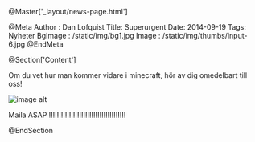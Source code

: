 @Master['_layout/news-page.html'] 

@Meta
Author : Dan Lofquist
Title: Superurgent
Date: 2014-09-19
Tags: Nyheter
BgImage : /static/img/bg1.jpg
Image : /static/img/thumbs/input-6.jpg
@EndMeta

@Section['Content']

Om du vet hur man kommer vidare i minecraft, hör av dig omedelbart till oss!

![image alt](/static/img/team-input-2.jpg)

Maila ASAP !!!!!!!!!!!!!!!!!!!!!!!!!!!!!!!!!!!!!!


@EndSection